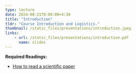 ```yaml
---
type: lecture
date: 2024-08-21T8:00:00+4:30
title: "Introduction"
tldr: "Course Introduction and Logistics."
thumbnail: /static_files/presentations/introduction.jpeg
links:
    - url: /static_files/presentations/introduction.pdf
      name: slides
---
```

**Required Readings:**
- [How to read a scientific paper](https://web.stanford.edu/class/ee384m/Handouts/HowtoReadPaper.pdf)
